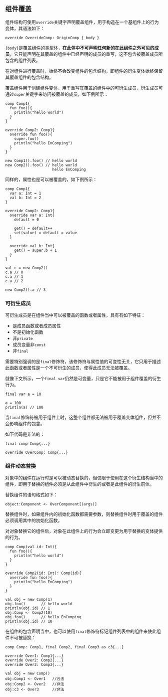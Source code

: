 ## 组件覆盖

组件结构可使用`override`关键字声明覆盖组件，用于构造在一个基组件上的行为变体，其语法如下：

```ecs
override OverrideComp: OriginComp { body }
```

`{body}`是覆盖组件的类型体，**在此体中不可声明任何新的在此组件之外可见的成员**，它只能声明在其覆盖的组件中已经声明的成员的重写，这不包含被覆盖成员所包含的组件列表。

在对组件进行覆盖时，始终不会改变组件的包含结构，即组件的衍生变体始终保留其覆盖组件的包含结构。

覆盖组件用于创建组件变体，用于重写其覆盖的组件中的可衍生成员，衍生成员可通过`super`关键字来访问被覆盖的成员，如下例所示：

```ecs
comp Comp1{
  fun foo(){
    println("hello world")
  }
}

override Comp2: Comp1{
  override fun foo(){
    super.foo()
    println("hello EnComping")
  }
}

new Comp1().foo() // hello world
new Comp2().foo() // hello world
                     hello EnComping
```

同样的，属性也是可以被覆盖的，如下例所示：

```ecs
comp Comp1{
  var a: Int = 1
  val b: Int = 2
}

override Comp2: Comp1{
  override var a: Int{
    default = 0
    
    get() = default++
    set(value) = default = value
  }
  
  override val b: Int{
    get() = super.b + 1
  }
}

val c = new Comp2()
c.a // 0
c.a // 1
c.a // 2

new Comp2().a // 3
```

### 可衍生成员

可衍生成员是在组件当中可以被覆盖的函数或者属性，具有有如下特征：

- 是成员函数或者成员属性
- 不是初始化函数
- 非`private`
- 成员变量非`const`
- 非`final`

需要特别强调的是`final`修饰符，该修饰符与属性值的可变性无关，它只用于描述此函数或者属性是一个不可衍生的成员，使得此成员无法被覆盖。

就像下文所示，一个`final var`仍然是可变量，只是它不能被用于组件覆盖的衍生行为。

```ecs
final var a = 10

a = 100
println(a) // 100
```

当`final`修饰符被用于组件上时，这整个组件都无法被用于覆盖变体组件，但并不会影响组件的包含。

如下代码是非法的：

```ecs
final comp Comp{...}

override OverComp: Comp{...}
```

### 组件动态替换

对象中的组件在运行时是可以被动态替换的，但仅限于使用在这个衍生结构当中的组件，即用于替换的组件必须是从此组件中衍生的或者是此组件的衍生前体。

替换组件的语句格式如下：

```ecs
object:Component <- OverComponent[(args)]
```

替换组件时，如果组件内的初始化函数都需要参数，则替换组件时用于覆盖的组件必须调用其中的初始化函数。

对对象替换它的组件后，对象在此组件上的行为会立即变更为用于替换的变体提供的行为。

```ecs
comp Comp(val id: Int){
  fun foo(){
    println("hello world")
  }
}

override Comp2(id: Int): Comp(id){
  override fun foo(){
    println("hello EnComping")
  }
}

val obj = new Comp(1)
obj.foo()       // hello world
println(obj.id) // 1
obj:Comp <- Comp2(10)
obj.foo()       // hello EnComping
println(obj.id) // 10
```

在组件的包含声明当中，也可以使用`final`修饰符标记组件列表中的组件来使此组件不可被替换：

```ecs
comp Comp: Comp1, final Comp2, final Comp3 as c3{...}

override Over1: Comp1{...}
override Over2: Comp2{...}
override Over3: Comp3{...}

val obj = new Comp()
obj:Comp1 <- Over1   //合法
obj:Comp2 <- Over2   //非法
obj:c3 <- Over3      //非法
```

